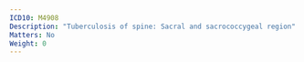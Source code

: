 ```yaml
---
ICD10: M4908
Description: "Tuberculosis of spine: Sacral and sacrococcygeal region"
Matters: No
Weight: 0
---
```


